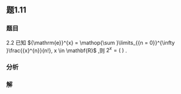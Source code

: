 ## 题1.11
### 题目
2.2 已知 ${\mathrm{e}}^{x} = \mathop{\sum }\limits_{{n = 0}}^{\infty }\frac{{x}^{n}}{n!}, x \in  \mathbf{R}$ ,则 ${2}^{x} = ( \;)$ .
### 分析

### 解